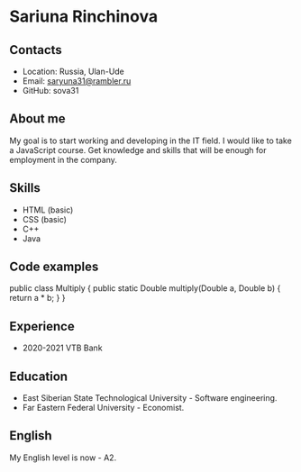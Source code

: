 # Sariuna Rinchinova
## Contacts
*	Location: Russia, Ulan-Ude
*	Email: saryuna31@rambler.ru
*	GitHub: sova31
## About me
My goal is to start working and developing in the IT field. I would like to take a JavaScript course. Get knowledge and skills that will be enough for employment in the company.
## Skills
*	HTML (basic)
*	CSS (basic)
*	C++
*	Java
## Code examples
public class Multiply {
     public static Double multiply(Double a, Double b) {
     return a * b;
  }
}
## Experience
*	2020-2021 VTB Bank
## Education
*	East Siberian State Technological University - Software engineering.
*	Far Eastern Federal University - Economist.
## English
My English level is now - A2.
